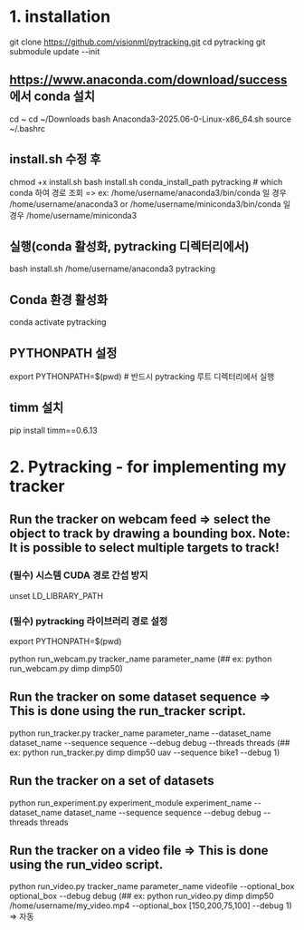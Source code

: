 # 1. installation

git clone https://github.com/visionml/pytracking.git
cd pytracking
git submodule update --init

## https://www.anaconda.com/download/success 에서 conda 설치 
cd ~
cd ~/Downloads
bash Anaconda3-2025.06-0-Linux-x86_64.sh
source ~/.bashrc

## install.sh 수정 후
chmod +x install.sh
bash install.sh conda_install_path pytracking # which conda 하여 경로 조회 => ex: /home/username/anaconda3/bin/conda 일 경우 /home/username/anaconda3  or /home/username/miniconda3/bin/conda 일 경우 /home/username/miniconda3     

## 실행(conda 활성화, pytracking 디렉터리에서)
bash install.sh /home/username/anaconda3 pytracking

## Conda 환경 활성화
conda activate pytracking 

## PYTHONPATH 설정
export PYTHONPATH=$(pwd) # 반드시 pytracking 루트 디렉터리에서 실행

## timm 설치
pip install timm==0.6.13

# 2. Pytracking - for implementing my tracker

## Run the tracker on webcam feed => select the object to track by drawing a bounding box. Note: It is possible to select multiple targets to track!
### (필수) 시스템 CUDA 경로 간섭 방지
unset LD_LIBRARY_PATH

### (필수) pytracking 라이브러리 경로 설정
export PYTHONPATH=$(pwd)

python run_webcam.py tracker_name parameter_name (## ex: python run_webcam.py dimp dimp50)

## Run the tracker on some dataset sequence => This is done using the run_tracker script.
python run_tracker.py tracker_name parameter_name --dataset_name dataset_name --sequence sequence --debug debug --threads threads (## ex: python run_tracker.py dimp dimp50 uav --sequence bike1 --debug 1)

## Run the tracker on a set of datasets 
python run_experiment.py experiment_module experiment_name --dataset_name dataset_name --sequence sequence  --debug debug --threads threads

## Run the tracker on a video file => This is done using the run_video script.
python run_video.py tracker_name parameter_name videofile --optional_box optional_box --debug debug (## ex: python run_video.py dimp dimp50 /home/username/my_video.mp4 --optional_box [150,200,75,100] --debug 1) => 자동
